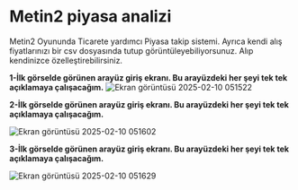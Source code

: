# **Metin2 piyasa analizi**


 Metin2 Oyununda Ticarete yardımcı Piyasa takip sistemi. Ayrıca kendi alış fiyatlarınızı bir csv dosyasında tutup görüntüleyebiliyorsunuz.
 Alıp kendinizce özelleştirebilirsiniz.

**1-İlk görselde görünen arayüz giriş ekranı. Bu arayüzdeki her şeyi tek tek açıklamaya çalışacağım.**
![Ekran görüntüsü 2025-02-10 051522](https://github.com/user-attachments/assets/6d4a7d67-24b5-4f5d-9ad1-e9dba19a1fb6)

**2-İlk görselde görünen arayüz giriş ekranı. Bu arayüzdeki her şeyi tek tek açıklamaya çalışacağım.**

![Ekran görüntüsü 2025-02-10 051602](https://github.com/user-attachments/assets/7ec83c48-c3b5-4294-ad96-95ead844b7bc)

**3-İlk görselde görünen arayüz giriş ekranı. Bu arayüzdeki her şeyi tek tek açıklamaya çalışacağım.**

![Ekran görüntüsü 2025-02-10 051629](https://github.com/user-attachments/assets/40ec81b9-dbe5-48f0-8058-7c4a8dba665e)
